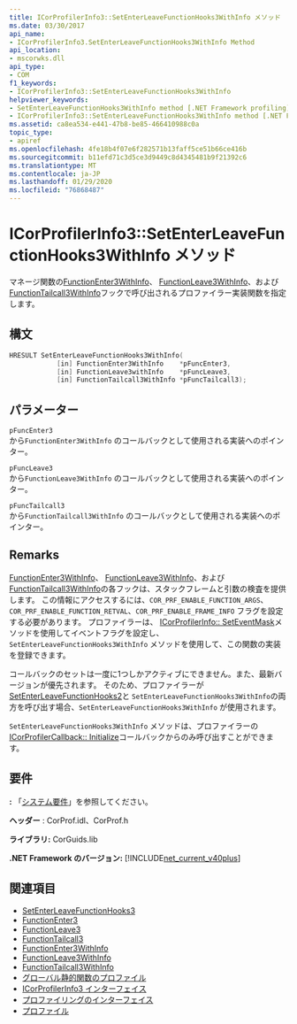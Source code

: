 ```yaml
---
title: ICorProfilerInfo3::SetEnterLeaveFunctionHooks3WithInfo メソッド
ms.date: 03/30/2017
api_name:
- ICorProfilerInfo3.SetEnterLeaveFunctionHooks3WithInfo Method
api_location:
- mscorwks.dll
api_type:
- COM
f1_keywords:
- ICorProfilerInfo3::SetEnterLeaveFunctionHooks3WithInfo
helpviewer_keywords:
- SetEnterLeaveFunctionHooks3WithInfo method [.NET Framework profiling]
- ICorProfilerInfo3::SetEnterLeaveFunctionHooks3WithInfo method [.NET Framework profiling]
ms.assetid: ca8ea534-e441-47b8-be85-466410988c0a
topic_type:
- apiref
ms.openlocfilehash: 4fe18b4f07e6f282571b13faff5ce51b66ce416b
ms.sourcegitcommit: b11efd71c3d5ce3d9449c8d4345481b9f21392c6
ms.translationtype: MT
ms.contentlocale: ja-JP
ms.lasthandoff: 01/29/2020
ms.locfileid: "76868487"
---
```

# <a name="icorprofilerinfo3setenterleavefunctionhooks3withinfo-method"></a>ICorProfilerInfo3::SetEnterLeaveFunctionHooks3WithInfo メソッド
マネージ関数の[FunctionEnter3WithInfo](functionenter3withinfo-function.md)、 [FunctionLeave3WithInfo](functionleave3withinfo-function.md)、および[FunctionTailcall3WithInfo](functiontailcall3withinfo-function.md)フックで呼び出されるプロファイラー実装関数を指定します。  
  
## <a name="syntax"></a>構文  
  
```cpp  
HRESULT SetEnterLeaveFunctionHooks3WithInfo(  
            [in] FunctionEnter3WithInfo    *pFuncEnter3,  
            [in] FunctionLeave3withInfo    *pFuncLeave3,  
            [in] FunctionTailcall3WithInfo *pFuncTailcall3);  
```  
  
## <a name="parameters"></a>パラメーター  
 `pFuncEnter3`  
 から`FunctionEnter3WithInfo` のコールバックとして使用される実装へのポインター。  
  
 `pFuncLeave3`  
 から`FunctionLeave3WithInfo` のコールバックとして使用される実装へのポインター。  
  
 `pFuncTailcall3`  
 から`FunctionTailcall3WithInfo` のコールバックとして使用される実装へのポインター。  
  
## <a name="remarks"></a>Remarks  
 [FunctionEnter3WithInfo](functionenter3withinfo-function.md)、 [FunctionLeave3WithInfo](functionleave3withinfo-function.md)、および[FunctionTailcall3WithInfo](functiontailcall3withinfo-function.md)の各フックは、スタックフレームと引数の検査を提供します。 この情報にアクセスするには、`COR_PRF_ENABLE_FUNCTION_ARGS`、`COR_PRF_ENABLE_FUNCTION_RETVAL`、`COR_PRF_ENABLE_FRAME_INFO` フラグを設定する必要があります。 プロファイラーは、 [ICorProfilerInfo:: SetEventMask](icorprofilerinfo-seteventmask-method.md)メソッドを使用してイベントフラグを設定し、`SetEnterLeaveFunctionHooks3WithInfo` メソッドを使用して、この関数の実装を登録できます。  
  
 コールバックのセットは一度に1つしかアクティブにできません。また、最新バージョンが優先されます。 そのため、プロファイラーが[SetEnterLeaveFunctionHooks2](icorprofilerinfo2-setenterleavefunctionhooks2-method.md)と `SetEnterLeaveFunctionHooks3WithInfo`の両方を呼び出す場合、`SetEnterLeaveFunctionHooks3WithInfo` が使用されます。  
  
 `SetEnterLeaveFunctionHooks3WithInfo` メソッドは、プロファイラーの[ICorProfilerCallback:: Initialize](icorprofilercallback-initialize-method.md)コールバックからのみ呼び出すことができます。  
  
## <a name="requirements"></a>要件  
 **:** 「[システム要件](../../../../docs/framework/get-started/system-requirements.md)」を参照してください。  
  
 **ヘッダー** : CorProf.idl、CorProf.h  
  
 **ライブラリ:** CorGuids.lib  
  
 **.NET Framework のバージョン:** [!INCLUDE[net_current_v40plus](../../../../includes/net-current-v40plus-md.md)]  
  
## <a name="see-also"></a>関連項目

- [SetEnterLeaveFunctionHooks3](icorprofilerinfo3-setenterleavefunctionhooks3-method.md)
- [FunctionEnter3](functionenter3-function.md)
- [FunctionLeave3](functionleave3-function.md)
- [FunctionTailcall3](functiontailcall3-function.md)
- [FunctionEnter3WithInfo](functionenter3withinfo-function.md)
- [FunctionLeave3WithInfo](functionleave3withinfo-function.md)
- [FunctionTailcall3WithInfo](functiontailcall3withinfo-function.md)
- [グローバル静的関数のプロファイル](profiling-global-static-functions.md)
- [ICorProfilerInfo3 インターフェイス](icorprofilerinfo3-interface.md)
- [プロファイリングのインターフェイス](profiling-interfaces.md)
- [プロファイル](index.md)
